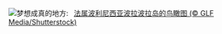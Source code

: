 ![](https://www.bing.com/th?id=OHR.BoraPapeete_ZH-CN1991283465_UHD.jpg&w=1000)梦想成真的地方:&nbsp;&ensp;[法属波利尼西亚波拉波拉岛的鸟瞰图 (© GLF Media/Shutterstock)](https://www.bing.com/th?id=OHR.BoraPapeete_ZH-CN1991283465_UHD.jpg)
<br><br/>

